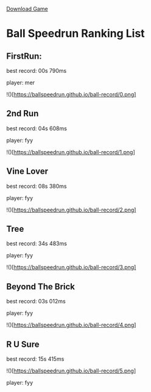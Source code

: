 [Download Game](https://github.com/ballspeedrun/ballspeedrun.github.io/tree/main/Ball)

# Ball Speedrun Ranking List

## FirstRun:

best record: 00s 790ms

player: mer

!()[https://ballspeedrun.github.io/ball-record/0.png]

## 2nd Run

best record: 04s 608ms

player: fyy

!()[https://ballspeedrun.github.io/ball-record/1.png]

## Vine Lover

best record: 08s 380ms

player: fyy

!()[https://ballspeedrun.github.io/ball-record/2.png]

## Tree

best record: 34s 483ms

player: fyy

!()[https://ballspeedrun.github.io/ball-record/3.png]

## Beyond The Brick

best record: 03s 012ms

player: fyy

!()[https://ballspeedrun.github.io/ball-record/4.png]

## R U Sure

best record: 15s 415ms

!()[https://ballspeedrun.github.io/ball-record/5.png]

player: fyy
